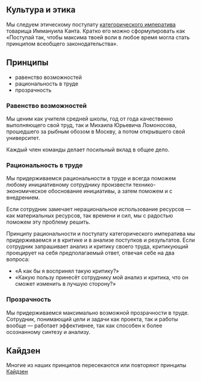 ## Культура и этика

Мы следуем этическому постулату [категорического императива](https://iphlib.ru/library/collection/newphilenc/document/HASH3d309f49b04a8794279a3d) товарища Иммануила Канта. Кратко его можно сформулировать как «Поступай так, чтобы максима твоей воли в любое время могла стать принципом всеобщего законодательства».

## Принципы

- равенство возможностей
- рациональность в труде
- прозрачность

### Равенство возможностей

Мы ценим как учителя средней школы, год от года качественно выполняющего свой труд, так и Михаила Юрьевича Ломоносова, прошедшего за рыбным обозом в Москву, а потом открывшего свой университет.

Каждый член команды делает посильный вклад в общее дело.

### Рациональность в труде

Мы придерживаемся рациональности в труде и всегда поможем любому инициативному сотруднику произвести технико-экономическое обоснование инициативы, а затем поможем и с внедрением.

Если сотрудник замечает нерациональное использование ресурсов — как материальных ресурсов, так времени и сил, мы с радостью поможем эту проблему решить.

Принципу рациональности и постулату категорического императива мы придерживаемся и в критике и в анализе поступков и результатов. Если сотрудник запрашивает анализ и критику своего труда, критикующий проецирует на себя предполагаемый ответ, отвечая себе на два вопроса:
- «А как бы я воспринял такую критику?»
- «Какую пользу принесёт сотруднику мой анализ и критика, что он сможет изменить в лучшую сторону?»

### Прозрачность

Мы придерживаемся максимально возможной прозрачности в труде. Сотрудник, понимающий цели и задачи как проекта, так и работы вообще — работает эффективнее, так как способен к более осознанному синтезу и анализу.

## Кайдзен

Многие из наших принципов пересекаются или повторяют принципы [Кайдзен](https://ru.wikipedia.org/wiki/Кайдзен)
